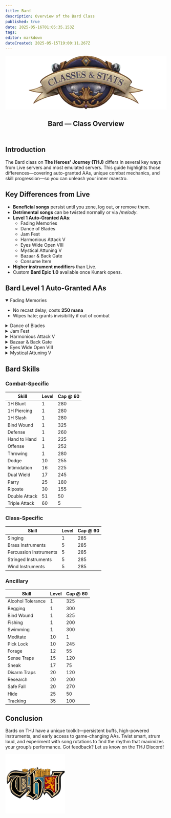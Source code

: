```yaml
---
title: Bard
description: Overview of the Bard Class
published: true
date: 2025-05-16T01:05:35.153Z
tags: 
editor: markdown
dateCreated: 2025-05-15T19:00:11.267Z
---
```


<article class="class-wrapper">
  <header class="hero-card">
    <img src="/classes-and-abilities/statsandclasses.webp" alt="Bard Class Banner" class="hero-banner">
    <h1>Bard — Class Overview</h1>
  </header>
  <section class="intro">
    <h2>Introduction</h2>
    <p>The Bard class on <strong>The Heroes' Journey (THJ)</strong> differs in several key ways from Live servers and most emulated servers. This guide highlights those differences—covering auto-granted AAs, unique combat mechanics, and skill progression—so you can unleash your inner maestro.</p>
  </section>
  <section class="differences">
    <h2>Key Differences from Live</h2>
    <ul>
      <li><strong>Beneficial songs</strong> persist until you zone, log out, or remove them.</li>
      <li><strong>Detrimental songs</strong> can be twisted normally or via <em>/melody</em>.</li>
      <li><strong>Level 1 Auto-Granted AAs</strong>:
        <ul class="pill-list">
          <li>Fading Memories</li><li>Dance of Blades</li><li>Jam Fest</li>
          <li>Harmonious Attack V</li><li>Eyes Wide Open VIII</li>
          <li>Mystical Attuning V</li><li>Bazaar & Back Gate</li><li>Consume Item</li>
        </ul>
      </li>
      <li><strong>Higher instrument modifiers</strong> than Live.</li>
      <li>Custom <strong>Bard Epic 1.0</strong> available once Kunark opens.</li>
    </ul>
  </section>
  <section class="abilities">
    <h2>Bard Level 1 Auto-Granted AAs</h2>
    <details open><summary>Fading Memories</summary>
      <ul>
        <li>No recast delay; costs <strong>250 mana</strong></li>
        <li>Wipes hate; grants invisibility if out of combat</li>
      </ul>
    </details>
    <details><summary>Dance of Blades</summary>
      <ul>
        <li><strong>17-minute</strong> cooldown</li>
        <li>Boosts max swings per round &amp; procs <em>Bladewhirl</em> (percussion-mod)</li>
      </ul>
    </details>
    <details><summary>Jam Fest</summary>
      <ul>
        <li>Sings songs as if you were a higher <em>apparent</em> level (no level skipping)</li>
      </ul>
    </details>
    <details><summary>Harmonious Attack V</summary>
      <ul>
        <li>Chance to double-attack; higher ranks = higher chance</li>
      </ul>
    </details>
    <details><summary>Bazaar & Back Gate</summary>
      <ul>
        <li><strong>10-minute</strong> cooldown</li>
        <li>Teleports you to the Bazaar when out of combat</li>
      </ul>
    </details>
    <details><summary>Eyes Wide Open VIII</summary>
      <ul>
        <li>Expands your <em>extended target</em> window capacity</li>
      </ul>
    </details>
    <details><summary>Mystical Attuning V</summary>
      <ul>
        <li>Raises the cap on simultaneously active mystical effects</li>
      </ul>
    </details>
  </section>
  <section class="skills">
    <h2>Bard Skills</h2>
    <!-- Combat Skills -->
    <h3>Combat-Specific</h3>
    <table class="skill-table">
      <thead><tr><th>Skill</th><th>Level</th><th>Cap @ 60</th></tr></thead>
      <tbody>
        <tr><td>1H Blunt</td><td>1</td><td>280</td></tr>
        <tr><td>1H Piercing</td><td>1</td><td>280</td></tr>
        <tr><td>1H Slash</td><td>1</td><td>280</td></tr>
        <tr><td>Bind Wound</td><td>1</td><td>325</td></tr>
        <tr><td>Defense</td><td>1</td><td>260</td></tr>
        <tr><td>Hand to Hand</td><td>1</td><td>225</td></tr>
        <tr><td>Offense</td><td>1</td><td>252</td></tr>
        <tr><td>Throwing</td><td>1</td><td>280</td></tr>
        <tr><td>Dodge</td><td>10</td><td>255</td></tr>
        <tr><td>Intimidation</td><td>16</td><td>225</td></tr>
        <tr><td>Dual Wield</td><td>17</td><td>245</td></tr>
        <tr><td>Parry</td><td>25</td><td>180</td></tr>
        <tr><td>Riposte</td><td>30</td><td>155</td></tr>
        <tr><td>Double Attack</td><td>51</td><td>50</td></tr>
        <tr><td>Triple Attack</td><td>60</td><td>5</td></tr>
      </tbody>
    </table>
    <!-- Class Skills -->
    <h3>Class-Specific</h3>
    <table class="skill-table">
      <thead><tr><th>Skill</th><th>Level</th><th>Cap @ 60</th></tr></thead>
      <tbody>
        <tr><td>Singing</td><td>1</td><td>285</td></tr>
        <tr><td>Brass Instruments</td><td>5</td><td>285</td></tr>
        <tr><td>Percussion Instruments</td><td>5</td><td>285</td></tr>
        <tr><td>Stringed Instruments</td><td>5</td><td>285</td></tr>
        <tr><td>Wind Instruments</td><td>5</td><td>285</td></tr>
      </tbody>
    </table>
    <!-- Ancillary Skills -->
    <h3>Ancillary</h3>
    <table class="skill-table">
      <thead><tr><th>Skill</th><th>Level</th><th>Cap @ 60</th></tr></thead>
      <tbody>
        <tr><td>Alcohol Tolerance</td><td>1</td><td>325</td></tr>
        <tr><td>Begging</td><td>1</td><td>300</td></tr>
        <tr><td>Bind Wound</td><td>1</td><td>325</td></tr>
        <tr><td>Fishing</td><td>1</td><td>200</td></tr>
        <tr><td>Swimming</td><td>1</td><td>300</td></tr>
        <tr><td>Meditate</td><td>10</td><td>1</td></tr>
        <tr><td>Pick Lock</td><td>10</td><td>245</td></tr>
        <tr><td>Forage</td><td>12</td><td>55</td></tr>
        <tr><td>Sense Traps</td><td>15</td><td>120</td></tr>
        <tr><td>Sneak</td><td>17</td><td>75</td></tr>
        <tr><td>Disarm Traps</td><td>20</td><td>120</td></tr>
        <tr><td>Research</td><td>20</td><td>200</td></tr>
        <tr><td>Safe Fall</td><td>20</td><td>270</td></tr>
        <tr><td>Hide</td><td>25</td><td>50</td></tr>
        <tr><td>Tracking</td><td>35</td><td>100</td></tr>
      </tbody>
    </table>
  </section>
  <section class="conclusion">
    <h2>Conclusion</h2>
    <p>Bards on THJ have a unique toolkit—persistent buffs, high-powered instruments, and early access to game-changing AAs. Twist smart, strum loud, and experiment with song rotations to find the rhythm that maximizes your group’s performance. Got feedback? Let us know on the THJ Discord!</p>
  </section>
  <img src="/pagebreak2.webp" alt="Page Break" class="page-break">
</article>
